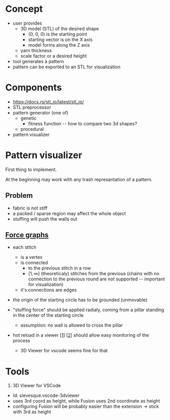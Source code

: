 # Concept
- user provides
  - 3D model (STL) of the desired shape
    - (0, 0, 0) is the starting point
    - starting vector is on the X axis
    - model forms along the Z axis
  - yarn thickness
  - scale factor or a desired height
- tool generates a pattern
- pattern can be exported to an STL for visualization

# Components
- https://docs.rs/stl_io/latest/stl_io/
- STL preprocessor
- pattern generator (one of)
  - genetic
    - fitness function -- how to compare two 3d shapes?
  - procedural
- pattern visualizer

# Pattern visualizer
First thing to implement.

At the beginning may work with any trash represantation of a pattern.

## Problem
- fabric is not stiff
- a packed / sparse region may affect the whole object
- stuffing will push the walls out

## [Force graphs](./Visualization.md)
- each stitch
  - is a vertex
  - is connected
     - to the previous stitch in a row
     - $[1, ∞]$ (theoreticaly) stitches from the previous (chains with no connection to the previous round are not supported -- important for visualization)
  - it's connections are edges
- the origin of the starting circle has to be grounded (unmovable)
- "stuffing force" should be applied radialy, coming from a pillar standing in the center of the starting circle
  - assumption: no wall is allowed to cross the pillar

- hot reload in a viewer [[1]] [[2]] should allow easy monitoring of the process
  - 3D Viewer for vscode seems fine for that

# Tools

<!-- [1]: (3D Viewer for VSCode) -->
[1]: https://marketplace.visualstudio.com/items?itemName=slevesque.vscode-3dviewer
1. 3D Viewer for VSCode
  - Id: slevesque.vscode-3dviewer
  - uses 3rd coord as height, while Fusion uses 2nd coordinate as height
  - configuring Fusion will be probably easier than the extension -> stick with 3rd as height

[2]: https://github.com/bddap/watch-stl-rust


